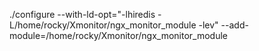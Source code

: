 ./configure --with-ld-opt="-lhiredis -L/home/rocky/Xmonitor/ngx_monitor_module -lev" --add-module=/home/rocky/Xmonitor/ngx_monitor_module
